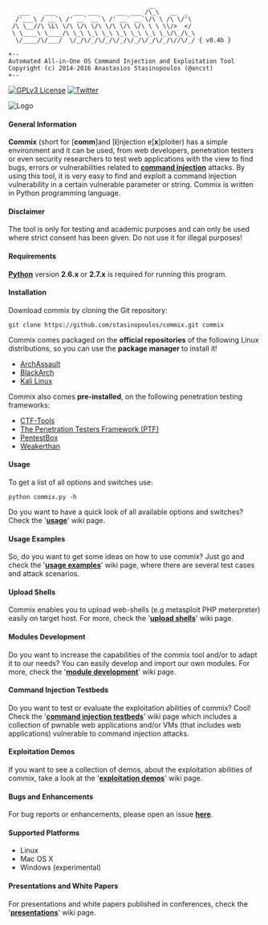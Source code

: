 	                                       __
	   ___    ___     ___ ___     ___ ___ /\_\   __  _
	  /'___\ / __`\ /' __` __`\ /' __` __`\/\ \ /\ \/'\
	 /\ \__//\ \L\ \/\ \/\ \/\ \/\ \/\ \/\ \ \ \\/>  </
	 \ \____\ \____/\ \_\ \_\ \_\ \_\ \_\ \_\ \_\/\_/\_\
	  \/____/\/___/  \/_/\/_/\/_/\/_/\/_/\/_/\/_/\//\/_/ { v0.4b }

	+--
	Automated All-in-One OS Command Injection and Exploitation Tool
	Copyright (c) 2014-2016 Anastasios Stasinopoulos (@ancst)
	+--

[![GPLv3 License](https://img.shields.io/badge/License-GPLv3-blue.svg)](https://github.com/stasinopoulos/commix/blob/master/readme/COPYING)
[![Twitter](https://img.shields.io/badge/Twitter-commixproject-blue.svg)](http://www.twitter.com/commixproject)

![Logo](http://i.imgur.com/xcNYrfv.png)

#### General Information

**Commix** (short for [**comm**]and [**i**]njection e[**x**]ploiter) has a simple environment and it can be used, from web developers, penetration testers or even security researchers to test web applications with the view to find bugs, errors or vulnerabilities related to **[command injection](https://www.owasp.org/index.php/Command_Injection)** attacks. By using this tool, it is very easy to find and exploit a command injection vulnerability in a certain vulnerable parameter or string. Commix is written in Python programming language.

#### Disclaimer

The tool is only for testing and academic purposes and can only be used where strict consent has been given. Do not use it for illegal purposes!

#### Requirements

**[Python](http://www.python.org/download/)** version **2.6.x** or **2.7.x** is required for running this program.

#### Installation

Download commix by cloning the Git repository:

    git clone https://github.com/stasinopoulos/commix.git commix

Commix comes packaged on the **official repositories** of the following Linux distributions, so you can use the **package manager** to install it!

- [ArchAssault](https://archassault.org/)
- [BlackArch](http://blackarch.org/)
- [Kali Linux](https://www.kali.org/)

Commix also comes **pre-installed**, on the following penetration testing frameworks:

- [CTF-Tools](https://github.com/zardus/ctf-tools)
- [The Penetration Testers Framework (PTF)](https://github.com/trustedsec/ptf)
- [PentestBox](https://tools.pentestbox.com/)
- [Weakerthan](http://www.weaknetlabs.com/)

#### Usage

To get a list of all options and switches use:

    python commix.py -h

Do you want to have a quick look of all available options and switches? Check the '**[usage](https://github.com/stasinopoulos/commix/wiki/Usage)**' wiki page.

#### Usage Examples

So, do you want to get some ideas on how to use commix? Just go and check the '**[usage examples](https://github.com/stasinopoulos/commix/wiki/Usage-Examples)**' wiki page, where there are several test cases and attack scenarios.

#### Upload Shells

Commix enables you to upload web-shells (e.g metasploit PHP meterpreter) easily on target host. For more, check the '**[upload shells](https://github.com/stasinopoulos/commix/wiki/Upload-shells)**' wiki page.

#### Modules Development

Do you want to increase the capabilities of the commix tool and/or to adapt it to our needs? You can easily develop and import our own modules. For more, check the '**[module development](https://github.com/stasinopoulos/commix/wiki/Module-Development)**' wiki page.

#### Command Injection Testbeds

Do you want to test or evaluate the exploitation abilities of commix? Cool! Check the '**[command injection testbeds](https://github.com/stasinopoulos/commix/wiki/Command-Injection-Testbeds)**' wiki page which includes a collection of pwnable web applications and/or VMs (that includes web applications) vulnerable to command injection attacks.

#### Exploitation Demos

If you want to see a collection of demos, about the exploitation abilities of commix, take a look at the '**[exploitation demos](https://github.com/stasinopoulos/commix/wiki/Exploitation-Demos)**' wiki page.

#### Bugs and Enhancements

For bug reports or enhancements, please open an issue **[here](https://github.com/stasinopoulos/commix/issues)**.

#### Supported Platforms

- Linux
- Mac OS X
- Windows (experimental)

#### Presentations and White Papers

For presentations and white papers published in conferences, check the '**[presentations](https://github.com/stasinopoulos/commix/wiki/Presentations)**' wiki page.

